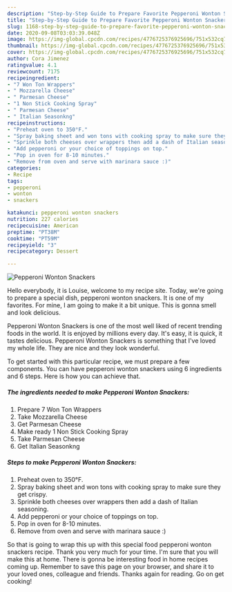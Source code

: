 ```yaml
---
description: "Step-by-Step Guide to Prepare Favorite Pepperoni Wonton Snackers"
title: "Step-by-Step Guide to Prepare Favorite Pepperoni Wonton Snackers"
slug: 1168-step-by-step-guide-to-prepare-favorite-pepperoni-wonton-snackers
date: 2020-09-08T03:03:39.048Z
image: https://img-global.cpcdn.com/recipes/4776725376925696/751x532cq70/pepperoni-wonton-snackers-recipe-main-photo.jpg
thumbnail: https://img-global.cpcdn.com/recipes/4776725376925696/751x532cq70/pepperoni-wonton-snackers-recipe-main-photo.jpg
cover: https://img-global.cpcdn.com/recipes/4776725376925696/751x532cq70/pepperoni-wonton-snackers-recipe-main-photo.jpg
author: Cora Jimenez
ratingvalue: 4.1
reviewcount: 7175
recipeingredient:
- "7 Won Ton Wrappers"
- " Mozzarella Cheese"
- " Parmesan Cheese"
- "1 Non Stick Cooking Spray"
- " Parmesan Cheese"
- " Italian Seasonkng"
recipeinstructions:
- "Preheat oven to 350°F."
- "Spray baking sheet and won tons with cooking spray to make sure they get crispy."
- "Sprinkle both cheeses over wrappers then add a dash of Italian seasoning."
- "Add pepperoni or your choice of toppings on top."
- "Pop in oven for 8-10 minutes."
- "Remove from oven and serve with marinara sauce :)"
categories:
- Recipe
tags:
- pepperoni
- wonton
- snackers

katakunci: pepperoni wonton snackers 
nutrition: 227 calories
recipecuisine: American
preptime: "PT38M"
cooktime: "PT59M"
recipeyield: "3"
recipecategory: Dessert

---
```



![Pepperoni Wonton Snackers](https://img-global.cpcdn.com/recipes/4776725376925696/751x532cq70/pepperoni-wonton-snackers-recipe-main-photo.jpg)

Hello everybody, it is Louise, welcome to my recipe site. Today, we're going to prepare a special dish, pepperoni wonton snackers. It is one of my favorites. For mine, I am going to make it a bit unique. This is gonna smell and look delicious.



Pepperoni Wonton Snackers is one of the most well liked of recent trending foods in the world. It is enjoyed by millions every day. It's easy, it is quick, it tastes delicious. Pepperoni Wonton Snackers is something that I've loved my whole life. They are nice and they look wonderful.


To get started with this particular recipe, we must prepare a few components. You can have pepperoni wonton snackers using 6 ingredients and 6 steps. Here is how you can achieve that.

<!--inarticleads1-->

##### The ingredients needed to make Pepperoni Wonton Snackers:

1. Prepare 7 Won Ton Wrappers
1. Take  Mozzarella Cheese
1. Get  Parmesan Cheese
1. Make ready 1 Non Stick Cooking Spray
1. Take  Parmesan Cheese
1. Get  Italian Seasonkng




<!--inarticleads2-->

##### Steps to make Pepperoni Wonton Snackers:

1. Preheat oven to 350°F.
1. Spray baking sheet and won tons with cooking spray to make sure they get crispy.
1. Sprinkle both cheeses over wrappers then add a dash of Italian seasoning.
1. Add pepperoni or your choice of toppings on top.
1. Pop in oven for 8-10 minutes.
1. Remove from oven and serve with marinara sauce :)




So that is going to wrap this up with this special food pepperoni wonton snackers recipe. Thank you very much for your time. I'm sure that you will make this at home. There is gonna be interesting food in home recipes coming up. Remember to save this page on your browser, and share it to your loved ones, colleague and friends. Thanks again for reading. Go on get cooking!
